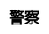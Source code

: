 ---
title: 警察
layout: dream_interpretation/kind_single
description: 解夢 - 人物 - 警察.
js: []
css: ["css/luck/dream_interpretation/dream_interpretation.css"]
---